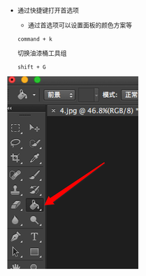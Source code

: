 * 通过快捷键打开首选项
    * 通过首选项可以设置面板的颜色方案等
    
    ```objc
    command + k
    ```
    
    切换油漆桶工具组
    ```
    shift + G
    ```

![](/assets/Snip20170220_1.png)
    
    
    
    
    
